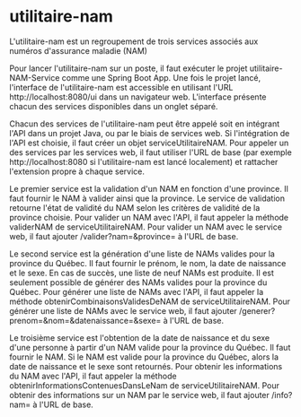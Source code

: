 # utilitaire-nam

L'utilitaire-nam est un regroupement de trois services associés aux numéros d'assurance maladie (NAM) 

Pour lancer l'utilitaire-nam sur un poste, il faut exécuter le projet utilitaire-NAM-Service comme une Spring Boot App. Une fois le projet lancé, l'interface de l'utilitaire-nam est accessible en
utilisant l'URL http://localhost:8080/ui dans un navigateur web. L'interface présente chacun des services disponibles dans un onglet séparé. 

Chacun des services de l'utilitaire-nam peut être appelé soit en intégrant l'API dans un projet Java, ou par le biais de services web. Si l'intégration de l'API est choisie, il faut créer un objet 
serviceUtilitaireNAM. Pour appeler un des services par les services web, il faut utiliser l'URL de base (par exemple http://localhost:8080 si l'utilitaire-nam est lancé localement) et rattacher 
l'extension propre à chaque service.

Le premier service est la validation d'un NAM en fonction d'une province. Il faut fournir le NAM à valider ainsi que la province. Le service de validation retourne l'état de validité du NAM selon 
les critères de validité de la province choisie.
Pour valider un NAM avec l'API, il faut appeler la méthode validerNAM de serviceUtilitaireNAM.
Pour valider un NAM avec le service web, il faut ajouter /valider?nam=&province= à l'URL de base.

Le second service est la génération d'une liste de NAMs valides pour la province du Québec. Il faut fournir le prénom, le nom, la date de naissance et le sexe. En cas de succès, une liste de neuf NAMs 
est produite. Il est seulement possible de générer des NAMs valides pour la province du Québec.
Pour générer une liste de NAMs avec l'API, il faut appeler la méthode obtenirCombinaisonsValidesDeNAM de serviceUtilitaireNAM.
Pour générer une liste de NAMs avec le service web, il faut ajouter /generer?prenom=&nom=&datenaissance=&sexe= à l'URL de base. 

Le troisième service est l'obtention de la date de naissance et du sexe d'une personne à partir d'un NAM valide pour la province du Québec. Il faut fournir le NAM. Si le NAM est valide pour la province
du Québec, alors la date de naissance et le sexe sont retournés.
Pour obtenir les informations du NAM avec l'API, il faut appeler la méthode obtenirInformationsContenuesDansLeNam de serviceUtilitaireNAM. 
Pour obtenir des informations sur un NAM par le service web, il faut ajouter /info?nam= à l'URL de base.